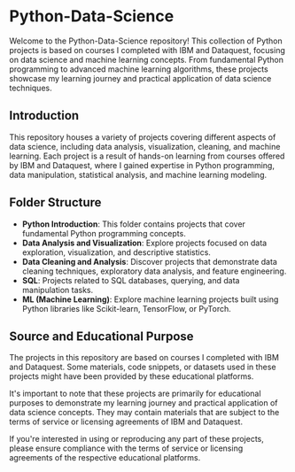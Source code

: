 # Python-Data-Science

Welcome to the Python-Data-Science repository! This collection of Python projects is based on courses I completed with IBM and Dataquest, focusing on data science and machine learning concepts. From fundamental Python programming to advanced machine learning algorithms, these projects showcase my learning journey and practical application of data science techniques.

## Introduction
This repository houses a variety of projects covering different aspects of data science, including data analysis, visualization, cleaning, and machine learning. Each project is a result of hands-on learning from courses offered by IBM and Dataquest, where I gained expertise in Python programming, data manipulation, statistical analysis, and machine learning modeling.

## Folder Structure
- **Python Introduction**: This folder contains projects that cover fundamental Python programming concepts.
- **Data Analysis and Visualization**: Explore projects focused on data exploration, visualization, and descriptive statistics.
- **Data Cleaning and Analysis**: Discover projects that demonstrate data cleaning techniques, exploratory data analysis, and feature engineering.
- **SQL**: Projects related to SQL databases, querying, and data manipulation tasks.
- **ML (Machine Learning)**: Explore machine learning projects built using Python libraries like Scikit-learn, TensorFlow, or PyTorch.

## Source and Educational Purpose

The projects in this repository are based on courses I completed with IBM and Dataquest. Some materials, code snippets, or datasets used in these projects might have been provided by these educational platforms. 

It's important to note that these projects are primarily for educational purposes to demonstrate my learning journey and practical application of data science concepts. They may contain materials that are subject to the terms of service or licensing agreements of IBM and Dataquest.

If you're interested in using or reproducing any part of these projects, please ensure compliance with the terms of service or licensing agreements of the respective educational platforms.
